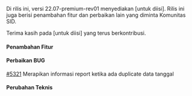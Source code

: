 Di rilis ini, versi 22.07-premium-rev01 menyediakan [untuk diisi]. Rilis ini juga berisi penambahan fitur dan perbaikan lain yang diminta Komunitas SID.

Terima kasih pada [untuk diisi] yang terus berkontribusi.

#### Penambahan Fitur




#### Perbaikan BUG
[#5321](https://github.com/OpenSID/OpenSID/issues/5321) Merapikan informasi report ketika ada duplicate data tanggal 



#### Perubahan Teknis
